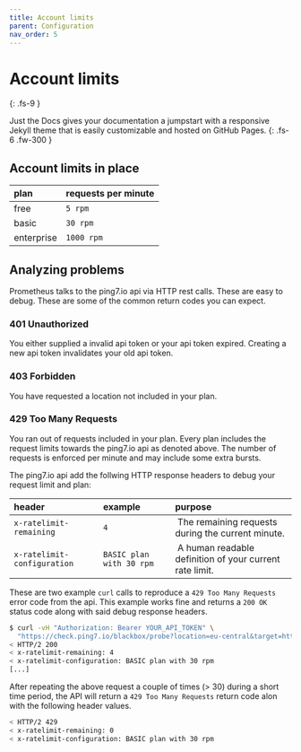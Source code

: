 ```yaml
---
title: Account limits
parent: Configuration
nav_order: 5
---
```


# Account limits
{: .fs-9 }

Just the Docs gives your documentation a jumpstart with a responsive Jekyll theme that is easily customizable and hosted on GitHub Pages.
{: .fs-6 .fw-300 }

## Account limits in place

| plan       | requests per minute |
|:-----------|:--------------------|
| free       |  `5 rpm`            |
| basic      |  `30 rpm`           |
| enterprise |  `1000 rpm`         |


## Analyzing problems

Prometheus talks to the ping7.io api via HTTP rest calls. These are easy
to debug. These are some of the common return codes you can expect.

### 401 Unauthorized

You either supplied a invalid api token or your api token expired. Creating
a new api token invalidates your old api token.

### 403 Forbidden

You have requested a location not included in your plan.

### 429 Too Many Requests

You ran out of requests included in your plan. Every plan includes the
request limits towards the ping7.io api as denoted above. The number of
requests is enforced per minute and may include some extra bursts.

The ping7.io api add the follwing HTTP response headers to debug your
request limit and plan:

| header                      | example                  | purpose  |
|:----------------------------|:-------------------------|:---------|
| `x-ratelimit-remaining`     | `4`                      | The remaining requests during the current minute. |
| `x-ratelimit-configuration` | `BASIC plan with 30 rpm `| A human readable definition of your current rate limit. |

These are two example `curl` calls to reproduce a `429 Too Many Requests`
error code from the api. This example works fine and returns a `200 OK`
status code along with said debug response headers.

```bash
$ curl -vH "Authorization: Bearer YOUR_API_TOKEN" \
  "https://check.ping7.io/blackbox/probe?location=eu-central&target=https//ping7.io&module=http_2xx"
< HTTP/2 200
< x-ratelimit-remaining: 4
< x-ratelimit-configuration: BASIC plan with 30 rpm
[...]
```

After repeating the above request a couple of times (> 30) during a short
time period, the API will return a `429 Too Many Requests` return code alon
with the following header values.

```bash
< HTTP/2 429
< x-ratelimit-remaining: 0
< x-ratelimit-configuration: BASIC plan with 30 rpm
```
